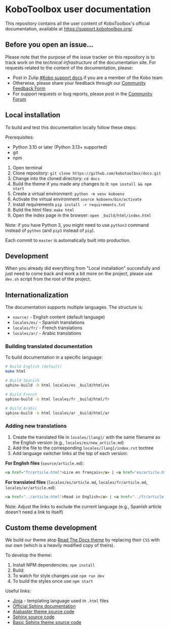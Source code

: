 # KoboToolbox user documentation

This repository contains all the user content of KoboToolbox's official documentation, available at https://support.kobotoolbox.org/.

## Before you open an issue…

Please note that the purpose of the issue tracker on this repository is to track work on the *technical infrastructure* of the documentation site. For requests related to the content of the documentation, please:
* Post in Zulip [#Kobo support docs](https://chat.kobotoolbox.org/#narrow/stream/64-Kobo-support-docs) if you are a member of the Kobo team
* Otherwise, please share your feedback through our [Community Feedback Form](https://ee-eu.kobotoolbox.org/x/OPizwor2)
* For support requests or bug reports, please post in the [Community Forum](https://community.kobotoolbox.org/c/support-article/29)

## Local installation

To build and test this documentation locally follow these steps:

Prerequisites:
* Python 3.10 or later (Python 3.13+ supported)
* git
* npm

1. Open terminal
2. Clone repository: `git clone https://github.com/kobotoolbox/docs.git`
3. Change into the cloned directory: `cd docs`
4. Build the theme if you made any changes to it: `npm install && npm start`
5. Create a virtual environment: `python -m venv koboenv`
6. Activate the virtual environment `source koboenv/bin/activate`
7. Install requirements `pip install -r requirements.txt`
8. Build the html files: `make html`
9. Open the index page in the browser: `open _build/html/index.html`

Note: if you have Python 3, you might need to use `python3` command instead of `python` (and `pip3` instead of `pip`).

Each commit to `master` is automatically built into production.

## Development

When you already did everything from "Local installation" succesfully and just need to come back and work a bit more on the project, please use `dev.sh` script from the root of the project.

## Internationalization

The documentation supports multiple languages. The structure is:

- `source/` - English content (default language)
- `locales/es/` - Spanish translations
- `locales/fr/` - French translations
- `locales/ar/` - Arabic translations

### Building translated documentation

To build documentation in a specific language:

```bash
# Build English (default)
make html

# Build Spanish
sphinx-build -b html locales/es _build/html/es

# Build French
sphinx-build -b html locales/fr _build/html/fr

# Build Arabic
sphinx-build -b html locales/ar _build/html/ar
```

### Adding new translations

1. Create the translated file in `locales/[lang]/` with the same filename as the English version (e.g., `locales/es/new_article.md`)
2. Add the file to the corresponding `locales/[lang]/index.rst` toctree
3. Add language switcher links at the top of each version:

**For English files** (`source/article.md`):
```html
<a href="fr/article.html">Lire en français</a> | <a href="es/article.html">Leer en español</a> | <a href="ar/article.html">اقرأ باللغة العربية</a>
```

**For translated files** (`locales/es/article.md`, `locales/fr/article.md`, `locales/ar/article.md`):
```html
<a href="../article.html">Read in English</a> | <a href="../fr/article.html">Lire en français</a> | <a href="../es/article.html">Leer en español</a> | <a href="../ar/article.html">اقرأ باللغة العربية</a>
```

Note: Adjust the links to exclude the current language (e.g., Spanish article doesn't need a link to itself)

## Custom theme development

We build our theme atop [Read The Docs theme](https://sphinx-rtd-theme.readthedocs.io) by replacing their `CSS` with our own (which is a heavily modified copy of theirs).

To develop the theme:

1. Install NPM dependencies: `npm install`
1. Build:
  1. To watch for style changes use `npm run dev`
  1. To build the styles once use `npm start`

Useful links:

- [Jinja](https://jinja.palletsprojects.com/en/2.11.x/) - templating language used in `.html` files
- [Official Sphinx documentation](https://www.sphinx-doc.org)
- [Alabaster theme source code](https://github.com/bitprophet/alabaster)
- [Sphinx source code](https://github.com/sphinx-doc/sphinx)
- [Basic Sphinx theme source code](https://github.com/sphinx-doc/sphinx/tree/3.x/sphinx/themes/basic)

